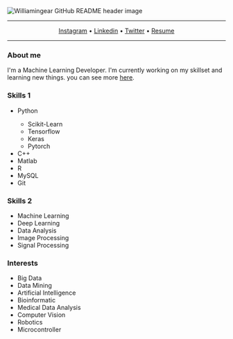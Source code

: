 <img src="https://github.com/williamingear/williamingear/files/Header.png" alt="Williamingear GitHub README header image">

---

<p align="center">
  <a href="https://www.instagram.com/amir.dallalan">Instagram</a> •
  <a href="https://www.linkedin.com/in/amirhdallalan/">Linkedin</a> •
  <a href="https://twitter.com/intent/follow?screen_name=amirdallalan&tw_p=followbutton">Twitter</a> •
  <a href="https://drive.google.com/file/d/1t_8wv0Or4PJJ5wiZ1bwG_2a_DAhM9_qC/view?usp=sharing">Resume</a>

</p>

---
### About me
I'm a Machine Learning Developer. I'm currently working on my skillset and learning new things. you can see more [here]("zil.ink/amirdallalan").

### Skills 1
<ul>
    <li>Python</li>
    <ul>
        <li>Scikit-Learn</li>
        <li>Tensorflow</li>
        <li>Keras</li>
        <li>Pytorch</li>
    </ul>
    <li>C++</li>
    <li>Matlab</li>
    <li>R</li>
    <li>MySQL</li>
    <li>Git</li>

</ul>

### Skills 2
<ul>
    <li>Machine Learning</li>
    <li>Deep Learning</li>
    <li>Data Analysis</li>
    <li>Image Processing</li>
    <li>Signal Processing</li>
</ul>

### Interests
<ul>
    <li>Big Data</li>
    <li>Data Mining</li>
    <li>Artificial Intelligence</li>
    <li>Bioinformatic</li>
    <li>Medical Data Analysis</li>
    <li>Computer Vision</li>
    <li>Robotics</li>
    <li>Microcontroller</li>
</ul>